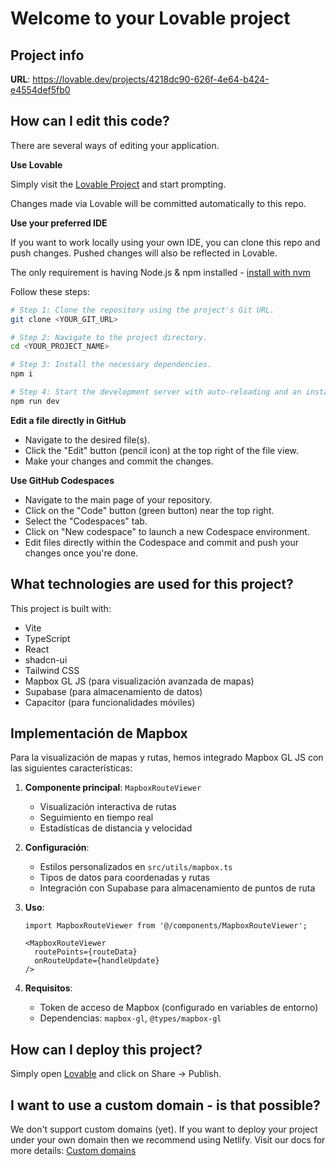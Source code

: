 # Welcome to your Lovable project

## Project info

**URL**: https://lovable.dev/projects/4218dc90-626f-4e64-b424-e4554def5fb0

## How can I edit this code?

There are several ways of editing your application.

**Use Lovable**

Simply visit the [Lovable Project](https://lovable.dev/projects/4218dc90-626f-4e64-b424-e4554def5fb0) and start prompting.

Changes made via Lovable will be committed automatically to this repo.

**Use your preferred IDE**

If you want to work locally using your own IDE, you can clone this repo and push changes. Pushed changes will also be reflected in Lovable.

The only requirement is having Node.js & npm installed - [install with nvm](https://github.com/nvm-sh/nvm#installing-and-updating)

Follow these steps:

```sh
# Step 1: Clone the repository using the project's Git URL.
git clone <YOUR_GIT_URL>

# Step 2: Navigate to the project directory.
cd <YOUR_PROJECT_NAME>

# Step 3: Install the necessary dependencies.
npm i

# Step 4: Start the development server with auto-reloading and an instant preview.
npm run dev
```

**Edit a file directly in GitHub**

- Navigate to the desired file(s).
- Click the "Edit" button (pencil icon) at the top right of the file view.
- Make your changes and commit the changes.

**Use GitHub Codespaces**

- Navigate to the main page of your repository.
- Click on the "Code" button (green button) near the top right.
- Select the "Codespaces" tab.
- Click on "New codespace" to launch a new Codespace environment.
- Edit files directly within the Codespace and commit and push your changes once you're done.

## What technologies are used for this project?

This project is built with:

- Vite
- TypeScript
- React
- shadcn-ui
- Tailwind CSS
- Mapbox GL JS (para visualización avanzada de mapas)
- Supabase (para almacenamiento de datos)
- Capacitor (para funcionalidades móviles)

## Implementación de Mapbox

Para la visualización de mapas y rutas, hemos integrado Mapbox GL JS con las siguientes características:

1. **Componente principal**: `MapboxRouteViewer`
   - Visualización interactiva de rutas
   - Seguimiento en tiempo real
   - Estadísticas de distancia y velocidad

2. **Configuración**:
   - Estilos personalizados en `src/utils/mapbox.ts`
   - Tipos de datos para coordenadas y rutas
   - Integración con Supabase para almacenamiento de puntos de ruta

3. **Uso**:
   ```tsx
   import MapboxRouteViewer from '@/components/MapboxRouteViewer';
   
   <MapboxRouteViewer 
     routePoints={routeData} 
     onRouteUpdate={handleUpdate}
   />
   ```

4. **Requisitos**:
   - Token de acceso de Mapbox (configurado en variables de entorno)
   - Dependencias: `mapbox-gl`, `@types/mapbox-gl`

## How can I deploy this project?

Simply open [Lovable](https://lovable.dev/projects/4218dc90-626f-4e64-b424-e4554def5fb0) and click on Share -> Publish.

## I want to use a custom domain - is that possible?

We don't support custom domains (yet). If you want to deploy your project under your own domain then we recommend using Netlify. Visit our docs for more details: [Custom domains](https://docs.lovable.dev/tips-tricks/custom-domain/)

